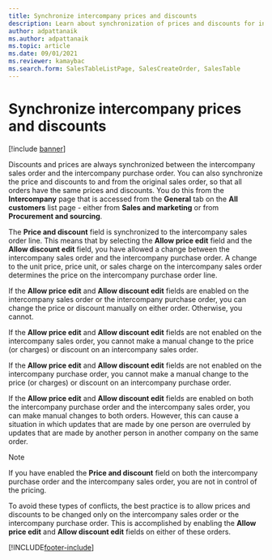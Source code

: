 ```yaml
---
title: Synchronize intercompany prices and discounts
description: Learn about synchronization of prices and discounts for intercompany sales orders and purchase orders, including an outline on the price and discount field.
author: adpattanaik
ms.author: adpattanaik
ms.topic: article
ms.date: 09/01/2021
ms.reviewer: kamaybac
ms.search.form: SalesTableListPage, SalesCreateOrder, SalesTable
---
```


# Synchronize intercompany prices and discounts

[!include [banner](../../includes/banner.md)]

Discounts and prices are always synchronized between the intercompany sales order and the intercompany purchase order. You can also synchronize the price and discounts to and from the original sales order, so that all orders have the same prices and discounts. You do this from the **Intercompany** page that is accessed from the **General** tab on the **All customers** list page - either from **Sales and marketing** or from **Procurement and sourcing**.

The **Price and discount** field is synchronized to the intercompany sales order line. This means that by selecting the **Allow price edit** field and the **Allow discount edit** field, you have allowed a change between the intercompany sales order and the intercompany purchase order. A change to the unit price, price unit, or sales charge on the intercompany sales order determines the price on the intercompany purchase order line.

If the **Allow price edit** and **Allow discount edit** fields are enabled on the intercompany sales order or the intercompany purchase order, you can change the price or discount manually on either order. Otherwise, you cannot.

If the **Allow price edit** and **Allow discount edit** fields are not enabled on the intercompany sales order, you cannot make a manual change to the price (or charges) or discount on an intercompany sales order.

If the **Allow price edit** and **Allow discount edit** fields are not enabled on the intercompany purchase order, you cannot make a manual change to the price (or charges) or discount on an intercompany purchase order.

If the **Allow price edit** and **Allow discount edit** fields are enabled on both the intercompany purchase order and the intercompany sales order, you can make manual changes to both orders. However, this can cause a situation in which updates that are made by one person are overruled by updates that are made by another person in another company on the same order.

> [!NOTE]
> If you have enabled the **Price and discount** field on both the intercompany purchase order and the intercompany sales order, you are not in control of the pricing.

To avoid these types of conflicts, the best practice is to allow prices and discounts to be changed only on the intercompany sales order or the intercompany purchase order. This is accomplished by enabling the **Allow price edit** and **Allow discount edit** fields on either of these orders.

[!INCLUDE[footer-include](../../includes/footer-banner.md)]
